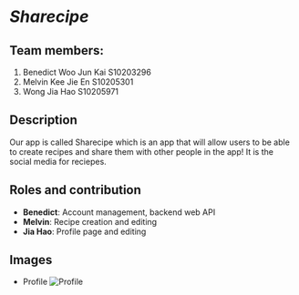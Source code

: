 # *Sharecipe*
## Team members:
1. Benedict Woo Jun Kai S10203296
2. Melvin Kee Jie En S10205301
3. Wong Jia Hao S10205971

## Description
Our app is called Sharecipe which is an app that will allow users to be able to create recipes and share them with other people in the app! It is the social media for reciepes.

## Roles and contribution
* **Benedict**: Account management, backend web API
* **Melvin**: Recipe creation and editing
* **Jia Hao**: Profile page and editing

## Images
* Profile 
![Profile](https://user-images.githubusercontent.com/82822824/127748162-7badcea4-6112-40e7-8bcf-61494fc6ced9.png)
